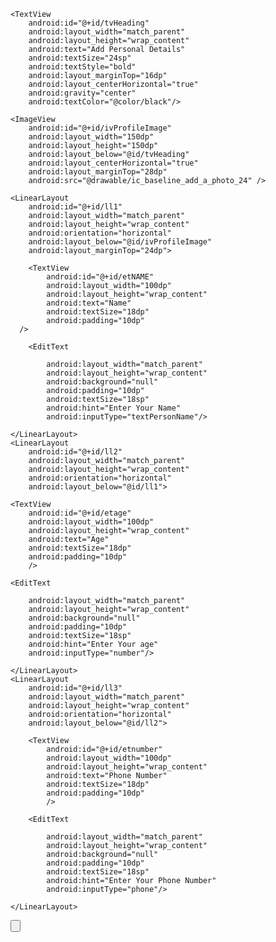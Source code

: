 


<?xml version="1.0" encoding="utf-8"?>
<RelativeLayout xmlns:android="http://schemas.android.com/apk/res/android"
     xmlns:tools="http://schemas.android.com/tools"
    android:layout_width="match_parent"
    android:layout_height="match_parent"
    tools:context=".MainActivity">

    <TextView
        android:id="@+id/tvHeading"
        android:layout_width="match_parent"
        android:layout_height="wrap_content"
        android:text="Add Personal Details"
        android:textSize="24sp"
        android:textStyle="bold"
        android:layout_marginTop="16dp"
        android:layout_centerHorizontal="true"
        android:gravity="center"
        android:textColor="@color/black"/>

    <ImageView
        android:id="@+id/ivProfileImage"
        android:layout_width="150dp"
        android:layout_height="150dp"
        android:layout_below="@id/tvHeading"
        android:layout_centerHorizontal="true"
        android:layout_marginTop="28dp"
        android:src="@drawable/ic_baseline_add_a_photo_24" />

    <LinearLayout
        android:id="@+id/ll1"
        android:layout_width="match_parent"
        android:layout_height="wrap_content"
        android:orientation="horizontal"
        android:layout_below="@id/ivProfileImage"
        android:layout_marginTop="24dp">

        <TextView
            android:id="@+id/etNAME"
            android:layout_width="100dp"
            android:layout_height="wrap_content"
            android:text="Name"
            android:textSize="18dp"
            android:padding="10dp"
      />

        <EditText

            android:layout_width="match_parent"
            android:layout_height="wrap_content"
            android:background="null"
            android:padding="10dp"
            android:textSize="18sp"
            android:hint="Enter Your Name"
            android:inputType="textPersonName"/>

    </LinearLayout>
    <LinearLayout
        android:id="@+id/ll2"
        android:layout_width="match_parent"
        android:layout_height="wrap_content"
        android:orientation="horizontal"
        android:layout_below="@id/ll1">

    <TextView
        android:id="@+id/etage"
        android:layout_width="100dp"
        android:layout_height="wrap_content"
        android:text="Age"
        android:textSize="18dp"
        android:padding="10dp"
        />

    <EditText

        android:layout_width="match_parent"
        android:layout_height="wrap_content"
        android:background="null"
        android:padding="10dp"
        android:textSize="18sp"
        android:hint="Enter Your age"
        android:inputType="number"/>

    </LinearLayout>
    <LinearLayout
        android:id="@+id/ll3"
        android:layout_width="match_parent"
        android:layout_height="wrap_content"
        android:orientation="horizontal"
        android:layout_below="@id/ll2">

        <TextView
            android:id="@+id/etnumber"
            android:layout_width="100dp"
            android:layout_height="wrap_content"
            android:text="Phone Number"
            android:textSize="18dp"
            android:padding="10dp"
            />

        <EditText

            android:layout_width="match_parent"
            android:layout_height="wrap_content"
            android:background="null"
            android:padding="10dp"
            android:textSize="18sp"
            android:hint="Enter Your Phone Number"
            android:inputType="phone"/>

    </LinearLayout>
  <Button
          android:id="@+id/btnSubmit"
          android:layout_width="match_parent"
            android:layout_height="wrap_content"
          android:layout_below="@id/ll3"
          android:layout_counterHorizontal="true"
          android:layout_marginTop="26dp"
          android:text="@string/submit"
          android:textAllCaps="false" />
                                            





</RelativeLayout>
